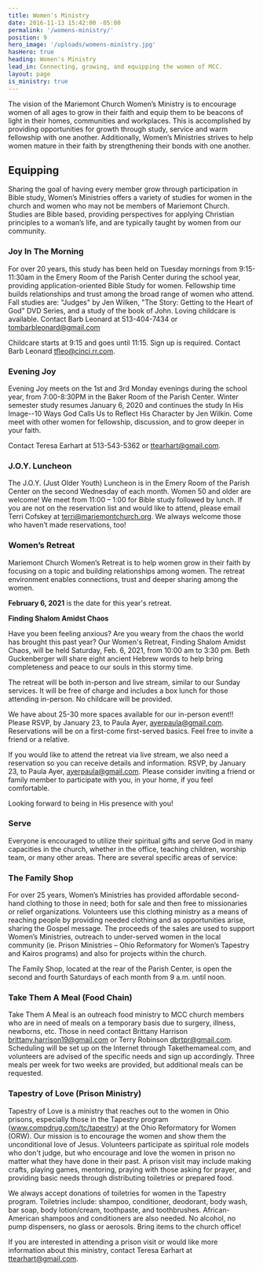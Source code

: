 ```yaml
---
title: Women's Ministry
date: 2016-11-13 15:42:00 -05:00
permalink: '/womens-ministry/'
position: 9
hero_image: '/uploads/womens-ministry.jpg'
hasHero: true
heading: Women's Ministry
lead_in: Connecting, growing, and equipping the women of MCC.
layout: page
is_ministry: true
---
```


The vision of the Mariemont Church Women’s Ministry is to encourage women of all ages to grow in their faith and equip them to be beacons of light in their homes, communities and workplaces. This is accomplished by providing opportunities for growth through study, service and warm fellowship with one another. Additionally, Women’s Ministries strives to help women mature in their faith by strengthening their bonds with one another.

## Equipping

Sharing the goal of having every member grow through participation in Bible study, Women’s Ministries offers a variety of studies for women in the church and women who may not be members of Mariemont Church. Studies are Bible based, providing perspectives for applying Christian principles to a woman’s life, and are typically taught by women from our community.

### Joy In The Morning

For over 20 years, this study has been held on Tuesday mornings from 9:15-11:30am in the Emery Room of the Parish Center during the school year, providing application-oriented Bible Study for women. Fellowship time builds relationships and trust among the broad range of women who attend. Fall studies are: "Judges" by Jen Wilken, "The Story: Getting to the Heart of God" DVD Series, and a study of the book of John. Loving childcare is available. Contact Barb Leonard at 513-404-7434 or tombarbleonard@gmail.com

Childcare starts at 9:15 and goes until 11:15. Sign up is required. Contact Barb Leonard tfleo@cinci.rr.com.

### Evening Joy

Evening Joy meets on the 1st and 3rd Monday evenings during the school year, from 7:00-8:30PM in the Baker Room of the Parish Center. Winter semester study resumes January 6, 2020 and continues the study In His Image--10 Ways God Calls Us to Reflect His Character by Jen Wilkin. Come meet with other women for fellowship, discussion, and to grow deeper in your faith.

Contact Teresa Earhart at 513-543-5362 or ttearhart@gmail.com.

### J.O.Y. Luncheon

The J.O.Y. (Just Older Youth) Luncheon is in the Emery Room of the Parish Center on the second Wednesday of each month. Women 50 and older are welcome! We meet from 11:00 – 1:00 for Bible study followed by lunch. If you are not on the reservation list and would like to attend, please email Terri Cofskey at terri@mariemontchurch.org. We always welcome those who haven’t made reservations, too!

### Women’s Retreat

Mariemont Church Women’s Retreat is to help women grow in their faith by focusing on a topic and building relationships among women. The retreat environment enables connections, trust and deeper sharing among the women.

**February 6, 2021** is the date for this year's retreat.

**Finding Shalom Amidst Chaos**

Have you been feeling anxious? Are you weary from the chaos the world has brought this past year? Our Women's Retreat, Finding Shalom Amidst Chaos, will be held Saturday, Feb. 6, 2021, from 10:00 am to 3:30 pm. Beth Guckenberger will share eight ancient Hebrew words to help bring completeness and peace to our souls in this stormy time.

The retreat will be both in-person and live stream, similar to our Sunday services. It will be free of charge and includes a box lunch for those attending in-person. No childcare will be provided.

We have about 25-30 more spaces available for our in-person event!! Please RSVP, by January 23, to Paula Ayer, ayerpaula@gmail.com. Reservations will be on a first-come first-served basics. Feel free to invite a friend or a relative.

If you would like to attend the retreat via live stream, we also need a reservation so you can receive details and information. RSVP, by January 23, to Paula Ayer, ayerpaula@gmail.com. Please consider inviting a friend or family member to participate with you, in your home, if you feel comfortable.

Looking forward to being in His presence with you!

### Serve

Everyone is encouraged to utilize their spiritual gifts and serve God in many capacities in the church, whether in the office, teaching children, worship team, or many other areas. There are several specific areas of service:

### The Family Shop

For over 25 years, Women’s Ministries has provided affordable second-hand clothing to those in need; both for sale and then free to missionaries or relief organizations. Volunteers use this clothing ministry as a means of reaching people by providing needed clothing and as opportunities arise, sharing the Gospel message. The proceeds of the sales are used to support Women’s Ministries, outreach to under-served women in the local community (ie. Prison Ministries – Ohio Reformatory for Women’s Tapestry and Kairos programs) and also for projects within the church.

The Family Shop, located at the rear of the Parish Center, is open the second and fourth Saturdays of each month from 9 a.m. until noon.

### Take Them A Meal (Food Chain)

Take Them A Meal is an outreach food ministry to MCC church members who are in need of meals on a temporary basis due to surgery, illness, newborns, etc. Those in need contact Brittany Harrison brittany.harrison19@gmail.com or Terry Robinson dbrtpr@gmail.com. Scheduling will be set up on the Internet through Takethemameal.com, and volunteers are advised of the specific needs and sign up accordingly. Three meals per week for two weeks are provided, but additional meals can be requested.

### Tapestry of Love (Prison Ministry)

Tapestry of Love is a ministry that reaches out to the women in Ohio prisons, especially those in the Tapestry program (www.compdrug.com/tc/tapestry) at the Ohio Reformatory for Women (ORW). Our mission is to encourage the women and show them the unconditional love of Jesus. Volunteers participate as spiritual role models who don't judge, but who encourage and love the women in prison no matter what they have done in their past. A prison visit may include making crafts, playing games, mentoring, praying with those asking for prayer, and providing basic needs through distributing toiletries or prepared food.

We always accept donations of toiletries for women in the Tapestry program. Toiletries include: shampoo, conditioner, deodorant, body wash, bar soap, body lotion/cream, toothpaste, and toothbrushes. African-American shampoos and conditioners are also needed. No alcohol, no pump dispensers, no glass or aerosols. Bring items to the church office!

If you are interested in attending a prison visit or would like more information about this ministry, contact Teresa Earhart at ttearhart@gmail.com.
